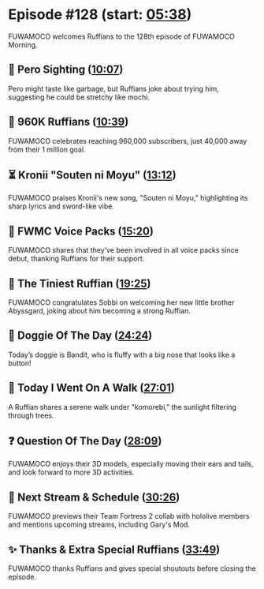 # Episode #128 (start: [05:38](https://youtu.be/lAXexoIFCjE?t=05m38s))

FUWAMOCO welcomes Ruffians to the 128th episode of FUWAMOCO Morning.

## 👀 Pero Sighting ([10:07](https://youtu.be/lAXexoIFCjE?t=10m07s))

Pero might taste like garbage, but Ruffians joke about trying him, suggesting he could be stretchy like mochi.

## 🐾 960K Ruffians ([10:39](https://youtu.be/lAXexoIFCjE?t=10m39s))

FUWAMOCO celebrates reaching 960,000 subscribers, just 40,000 away from their 1 million goal.

## ⏳ Kronii "Souten ni Moyu" ([13:12](https://youtu.be/lAXexoIFCjE?t=13m12s))

FUWAMOCO praises Kronii's new song, "Souten ni Moyu," highlighting its sharp lyrics and sword-like vibe.

## 📢 FWMC Voice Packs ([15:20](https://youtu.be/lAXexoIFCjE?t=15m20s))

FUWAMOCO shares that they’ve been involved in all voice packs since debut, thanking Ruffians for their support.

## 🍼 The Tiniest Ruffian ([19:25](https://youtu.be/lAXexoIFCjE?t=19m25s))

FUWAMOCO congratulates Sobbi on welcoming her new little brother Abyssgard, joking about him becoming a strong Ruffian.

## 🐶 Doggie Of The Day ([24:24](https://youtu.be/lAXexoIFCjE?t=24m24s))

Today’s doggie is Bandit, who is fluffy with a big nose that looks like a button!

## 🚶 Today I Went On A Walk ([27:01](https://youtu.be/lAXexoIFCjE?t=27m01s))

A Ruffian shares a serene walk under "komorebi," the sunlight filtering through trees.

## ❓ Question Of The Day ([28:09](https://youtu.be/lAXexoIFCjE?t=28m09s))

FUWAMOCO enjoys their 3D models, especially moving their ears and tails, and look forward to more 3D activities.

## 📅 Next Stream & Schedule ([30:26](https://youtu.be/lAXexoIFCjE?t=30m26s))

FUWAMOCO previews their Team Fortress 2 collab with hololive members and mentions upcoming streams, including Gary's Mod.

## ✨ Thanks & Extra Special Ruffians ([33:49](https://youtu.be/lAXexoIFCjE?t=33m49s))

FUWAMOCO thanks Ruffians and gives special shoutouts before closing the episode.
